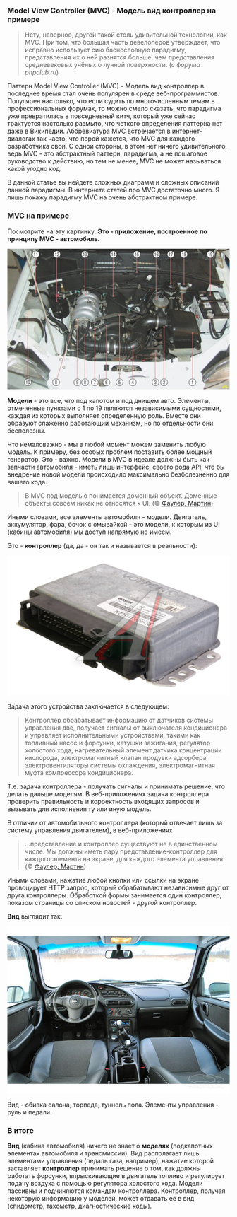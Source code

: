 ### Model View Controller (MVC) - Модель вид контроллер на примере

> Нету, наверное, другой такой столь удивительной технологии, как MVC.
При том, что большая часть девелоперов утверждает, что исправно использует сию баснословную парадигму, представления их о ней разнятся больше, чем представления средневековых учёных о лунной поверхности. (*c форума phpclub.ru*)

Паттерн Model View Controller (MVC) - Модель вид контроллер в последнее время стал очень популярен в среде веб-программистов. Популярен настолько, что если судить по многочисленным темам в профессиональных форумах, то можно смело сказать, что парадигма уже превратилась в повседневный китч, который уже сейчас трактуется настолько размыто, что четкого определения паттерна нет даже в Википедии. Аббревиатура MVC встречается в интернет-диалогах так часто, что порой кажется, что MVC для каждого разработчика свой. С одной стороны, в этом нет ничего удивительного, ведь MVC - это абстрактный паттерн, парадигма, а не пошаговое руководство к действию, но тем не менее, MVC не может называться какой угодно код.

В данной статье вы нейдете сложных диаграмм и сложных описаний данной парадигмы. В интернете статей про MVC достаточно много. Я лишь покажу парадигму MVC на очень абстрактном примере.

### MVC на примере

Посмотрите на эту картинку. **Это - приложение, построенное по принципу MVC - автомобиль.**

![](l8.jpg)

**Модели** - это все, что под капотом и под днищем авто. Элементы, отмеченные пунктами с 1 по 19 являются независимыми сущностями, каждая из которых выполняет определенную роль. Вместе они образуют слаженно работающий механизм, но по отдельности они бесполезны.

Что немаловажно - мы в любой момент можем заменить любую модель. К примеру, без особых проблем поставить более мощный генератор. Это - важно. Модели в MVC в идеале должны быть как запчасти автомобиля - иметь лишь интерфейс, своего рода API, что бы внедрение новой модели происходило максимально безболезненно для вашего кода.

> В MVC под моделью понимается доменный объект. Доменные объекты совсем никак не относятся к UI. (© [Фаулер, Мартин](http://web.archive.org/web/20161121013928/https://ru.wikipedia.org/wiki/%D0%A4%D0%B0%D1%83%D0%BB%D0%B5%D1%80,_%D0%9C%D0%B0%D1%80%D1%82%D0%B8%D0%BD))

Иными словами, все элементы автомобиля - модели. Двигатель, аккумулятор, фара, бочок с омывайкой - это модели, к которым из UI (кабины автомобиля) мы доступ напрямую не имеем.

Это - **контроллер** (да, да - он так и называется в реальности):

![](023734.jpg)

Задача этого устройства заключается в следующем:

> Контроллер обрабатывает информацию от датчиков системы управления двс, получает сигналы от выключателя кондиционера и управляет исполнительными устройствами, такими как топливный насос и форсунки, катушки зажигания, регулятор холостого хода, нагревательный элемент датчика концентрации кислорода, электромагнитный клапан продувки адсорбера, электровентиляторы системы охлаждения, электромагнитная муфта компрессора кондиционера.

Т.е. задача контроллера - получать сигналы и принимать решение, что делать дальше моделям. В веб-приложениях задача контроллера проверить правильность и корректность входящих запросов и вызывать для исполнения ту или иную модель.

В отличии от автомобильного контроллера (который отвечает лишь за систему управления двигателем), в веб-приложениях

> ...представление и контроллер существуют не в единственном числе. Мы должны иметь пару представление-контроллер для каждого элемента на экране, для каждого элемента управления (© [Фаулер, Мартин](http://web.archive.org/web/20161121013928/https://ru.wikipedia.org/wiki/%D0%A4%D0%B0%D1%83%D0%BB%D0%B5%D1%80,_%D0%9C%D0%B0%D1%80%D1%82%D0%B8%D0%BD))

Иными словами, нажатие любой кнопки или ссылки на экране провоцирует HTTP запрос, который обрабатывают независимые друг от друга контроллеры. Обработкой формы занимается один контроллер, показом страницы со списком новостей - другой контроллер.

**Вид** выглядит так:

![](2700338958.jpg)

Вид - обивка салона, торпеда, туннель пола. Элементы управления - руль и педали.

### В итоге

**Вид** (кабина автомобиля) ничего не знает о **моделях** (подкапотных элементах автомобиля и трансмиссии). Вид располагает лишь элементами управления (педаль газа, например), нажатие которой заставляет **контроллер** принимать решение о том, как должны работать форсунки, впрыскивающие в двигатель топливо и регулирует подачу воздуха с помощью регулятора холостого хода. Модели пассивны и подчиняются командам контроллера. Контроллер, получая некоторую информацию у моделей, может отдавать её в вид (спидометр, тахометр, диагностические коды).
